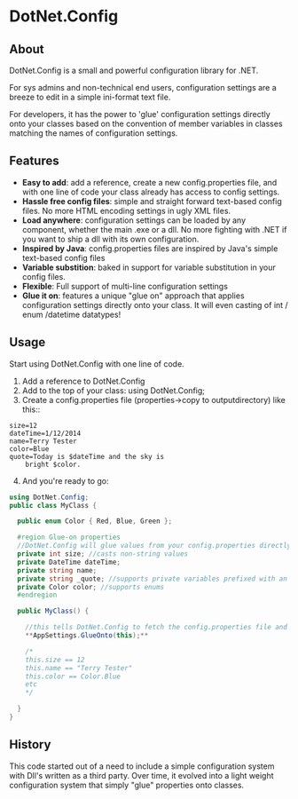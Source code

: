 # DotNet.Config

## About 

DotNet.Config is a small and powerful configuration library for .NET.  

For sys admins and non-technical end users, configuration settings are a breeze to edit in a simple ini-format text file.

For developers, it has the power to 'glue' configuration settings directly onto your classes based on the convention of member variables in classes matching the names of configuration settings.

## Features

* **Easy to add**: add a reference, create a new config.properties file, and with one line of code your class already has access to config settings.
* **Hassle free config files**: simple and straight forward text-based config files. No more HTML encoding settings in ugly XML files. 
* **Load anywhere**: configuration settings can be loaded by any component, whether the main .exe or a dll. No more fighting with .NET if you want to ship a dll with its own configuration.
* **Inspired by Java**: config.properties files are inspired by Java's simple text-based config files 
* **Variable substition**: baked in support for variable substitution in your config files. 
* **Flexible**: Full support of multi-line configuration settings
* **Glue it on**: features a unique "glue on" approach that applies configuration settings directly onto your class. It will even casting of int / enum /datetime datatypes!

## Usage

Start using DotNet.Config with one line of code.

1. Add a reference to DotNet.Config
2. Add to the top of your class: using DotNet.Config;
3. Create a config.properties file (properties->copy to outputdirectory) like this::

````dosini
size=12
dateTime=1/12/2014
name=Terry Tester
color=Blue
quote=Today is $dateTime and the sky is
    bright $color.
````

4. And you're ready to go:

````csharp
using DotNet.Config;
public class MyClass {

  public enum Color { Red, Blue, Green };

  #region Glue-on properties
  //DotNet.Config will glue values from your config.properties directly onto your member variables:
  private int size; //casts non-string values 
  private DateTime dateTime;
  private string name;
  private string _quote; //supports private variables prefixed with an underscore
  private Color color; //supports enums
  #endregion

  public MyClass() {

    //this tells DotNet.Config to fetch the config.properties file and glue it onto this class
    **AppSettings.GlueOnto(this);**

    /*
    this.size == 12
    this.name == "Terry Tester"
    this.color == Color.Blue
    etc
    */

  }
}
````


## History 

This code started out of a need to include a simple configuration system with Dll's written as a third party.
Over time, it evolved into a light weight configuration system that simply "glue" properties onto classes.


